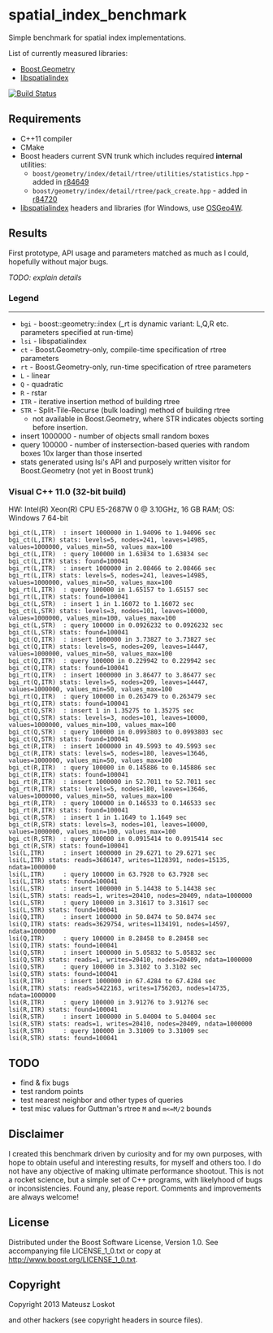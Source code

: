 # spatial_index_benchmark

Simple benchmark for spatial index implementations.

List of currently measured libraries:
* [Boost.Geometry](http://www.boost.org/libs/geometry/)
* [libspatialindex](http://libspatialindex.github.io)

[![Build Status](https://travis-ci.org/mloskot/spatial_index_benchmark.png?branch=master)](https://travis-ci.org/mloskot/spatial_index_benchmark)

## Requirements

* C++11 compiler
* CMake
* Boost headers current SVN trunk which includes required **internal** utilities:
  * ```boost/geometry/index/detail/rtree/utilities/statistics.hpp``` -
added in [r84649](https://svn.boost.org/trac/boost/changeset/84649)
  * ```boost/geometry/index/detail/rtree/pack_create.hpp``` - 
added in [r84720](https://svn.boost.org/trac/boost/changeset/84720)
* [libspatialindex](https://github.com/libspatialindex/libspatialindex) headers
and libraries (for Windows, use [OSGeo4W](http://trac.osgeo.org/osgeo4w/).

## Results

First prototype, API usage and parameters matched as much as I could, hopefully without major bugs.

*TODO: explain details*

### Legend
------

* ```bgi``` - boost::geometry::index (_rt is dynamic variant: L,Q,R etc. parameters specified at run-time)
* ```lsi``` - libspatialindex
* ```ct``` - Boost.Geometry-only, compile-time specification of rtree parameters
* ```rt``` - Boost.Geometry-only, run-time specification of rtree parameters
* ```L``` - linear
* ```Q``` - quadratic
* ```R``` - rstar
* ```ITR```  - iterative insertion method of building rtree
* ```STR```  - Split-Tile-Recurse (bulk loading) method of building rtree
    * not available in Boost.Geometry, where STR indicates objects sorting before insertion.
* insert 1000000 - number of objects small random boxes
* query   100000 - number of instersection-based queries with random boxes 10x larger than those inserted
* stats generated using lsi's API and purposely written visitor for Boost.Geometry (not yet in Boost trunk)

### Visual C++ 11.0 (32-bit build)

HW: Intel(R) Xeon(R) CPU E5-2687W 0 @ 3.10GHz, 16 GB RAM; OS: Windows 7 64-bit

```
bgi_ct(L,ITR)  : insert 1000000 in 1.94096 to 1.94096 sec
bgi_ct(L,ITR) stats: levels=5, nodes=241, leaves=14985, values=1000000, values_min=50, values_max=100
bgi_ct(L,ITR)  : query 100000 in 1.63834 to 1.63834 sec
bgi_ct(L,ITR) stats: found=100041
bgi_rt(L,ITR)  : insert 1000000 in 2.08466 to 2.08466 sec
bgi_rt(L,ITR) stats: levels=5, nodes=241, leaves=14985, values=1000000, values_min=50, values_max=100
bgi_rt(L,ITR)  : query 100000 in 1.65157 to 1.65157 sec
bgi_rt(L,ITR) stats: found=100041
bgi_ct(L,STR)  : insert 1 in 1.16072 to 1.16072 sec
bgi_ct(L,STR) stats: levels=3, nodes=101, leaves=10000, values=1000000, values_min=100, values_max=100
bgi_ct(L,STR)  : query 100000 in 0.0926232 to 0.0926232 sec
bgi_ct(L,STR) stats: found=100041
bgi_ct(Q,ITR)  : insert 1000000 in 3.73827 to 3.73827 sec
bgi_ct(Q,ITR) stats: levels=5, nodes=209, leaves=14447, values=1000000, values_min=50, values_max=100
bgi_ct(Q,ITR)  : query 100000 in 0.229942 to 0.229942 sec
bgi_ct(Q,ITR) stats: found=100041
bgi_rt(Q,ITR)  : insert 1000000 in 3.86477 to 3.86477 sec
bgi_rt(Q,ITR) stats: levels=5, nodes=209, leaves=14447, values=1000000, values_min=50, values_max=100
bgi_rt(Q,ITR)  : query 100000 in 0.263479 to 0.263479 sec
bgi_rt(Q,ITR) stats: found=100041
bgi_ct(Q,STR)  : insert 1 in 1.35275 to 1.35275 sec
bgi_ct(Q,STR) stats: levels=3, nodes=101, leaves=10000, values=1000000, values_min=100, values_max=100
bgi_ct(Q,STR)  : query 100000 in 0.0993803 to 0.0993803 sec
bgi_ct(Q,STR) stats: found=100041
bgi_ct(R,ITR)  : insert 1000000 in 49.5993 to 49.5993 sec
bgi_ct(R,ITR) stats: levels=5, nodes=180, leaves=13646, values=1000000, values_min=50, values_max=100
bgi_ct(R,ITR)  : query 100000 in 0.145886 to 0.145886 sec
bgi_ct(R,ITR) stats: found=100041
bgi_rt(R,ITR)  : insert 1000000 in 52.7011 to 52.7011 sec
bgi_rt(R,ITR) stats: levels=5, nodes=180, leaves=13646, values=1000000, values_min=50, values_max=100
bgi_rt(R,ITR)  : query 100000 in 0.146533 to 0.146533 sec
bgi_rt(R,ITR) stats: found=100041
bgi_ct(R,STR)  : insert 1 in 1.1649 to 1.1649 sec
bgi_ct(R,STR) stats: levels=3, nodes=101, leaves=10000, values=1000000, values_min=100, values_max=100
bgi_ct(R,STR)  : query 100000 in 0.0915414 to 0.0915414 sec
bgi_ct(R,STR) stats: found=100041
lsi(L,ITR)     : insert 1000000 in 29.6271 to 29.6271 sec
lsi(L,ITR) stats: reads=3686147, writes=1128391, nodes=15135, ndata=1000000
lsi(L,ITR)     : query 100000 in 63.7928 to 63.7928 sec
lsi(L,ITR) stats: found=100041
lsi(L,STR)     : insert 1000000 in 5.14438 to 5.14438 sec
lsi(L,STR) stats: reads=1, writes=20410, nodes=20409, ndata=1000000
lsi(L,STR)     : query 100000 in 3.31617 to 3.31617 sec
lsi(L,STR) stats: found=100041
lsi(Q,ITR)     : insert 1000000 in 50.8474 to 50.8474 sec
lsi(Q,ITR) stats: reads=3629754, writes=1134191, nodes=14597, ndata=1000000
lsi(Q,ITR)     : query 100000 in 8.28458 to 8.28458 sec
lsi(Q,ITR) stats: found=100041
lsi(Q,STR)     : insert 1000000 in 5.05832 to 5.05832 sec
lsi(Q,STR) stats: reads=1, writes=20410, nodes=20409, ndata=1000000
lsi(Q,STR)     : query 100000 in 3.3102 to 3.3102 sec
lsi(Q,STR) stats: found=100041
lsi(R,ITR)     : insert 1000000 in 67.4284 to 67.4284 sec
lsi(R,ITR) stats: reads=5422163, writes=1756203, nodes=14735, ndata=1000000
lsi(R,ITR)     : query 100000 in 3.91276 to 3.91276 sec
lsi(R,ITR) stats: found=100041
lsi(R,STR)     : insert 1000000 in 5.04004 to 5.04004 sec
lsi(R,STR) stats: reads=1, writes=20410, nodes=20409, ndata=1000000
lsi(R,STR)     : query 100000 in 3.31009 to 3.31009 sec
lsi(R,STR) stats: found=100041
```

## TODO

* find & fix bugs
* test random points
* test nearest neighbor and other types of queries
* test misc values for Guttman's rtree ```M``` and ```m<=M/2``` bounds

## Disclaimer

I created this benchmark driven by curiosity and for my own purposes, with hope to 
obtain useful and interesting results, for myself and others too.
I do not have any objective of making ultimate performance shootout.
This is not a rocket science, but a simple set of C++ programs, with likelyhood
of bugs or inconsistencies. Found any, please report. Comments and improvements
are always welcome!

## License


Distributed under the Boost Software License, Version 1.0.
See accompanying file LICENSE_1_0.txt or copy at 
http://www.boost.org/LICENSE_1_0.txt.

## Copyright

Copyright 2013 Mateusz Loskot <mateusz at loskot dot net>

and other hackers (see copyright headers in source files).
